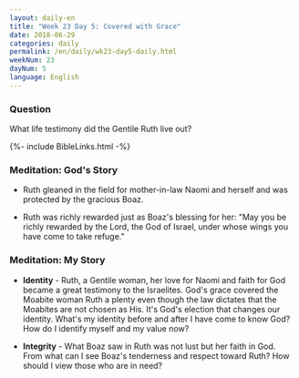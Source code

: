```yaml
---
layout: daily-en
title: "Week 23 Day 5: Covered with Grace"
date: 2018-06-29
categories: daily
permalink: /en/daily/wk23-day5-daily.html
weekNum: 23
dayNum: 5
language: English
---
```

### Question    
What life testimony did the Gentile Ruth live out?

{%- include BibleLinks.html -%}

### Meditation: God's Story  
+ Ruth gleaned in the field for mother-in-law Naomi and herself and was protected by the gracious Boaz.

+ Ruth was richly rewarded just as Boaz's blessing for her: "May you be richly rewarded by the Lord, the God of Israel, under whose wings you have come to take refuge."

### Meditation: My Story  
+ **Identity** - Ruth, a Gentile woman, her love for Naomi and faith for God became a great testimony to the Israelites. God's grace covered the Moabite woman Ruth a plenty even though the law dictates that the Moabites are not chosen as His. It's God's election that changes our identity. What's my identity before and after I have come to know God? How do I identify myself and my value now?

+ **Integrity** - What Boaz saw in Ruth was not lust but her faith in God. From what can I see Boaz's tenderness and respect toward Ruth? How should I view those who are in need? 

